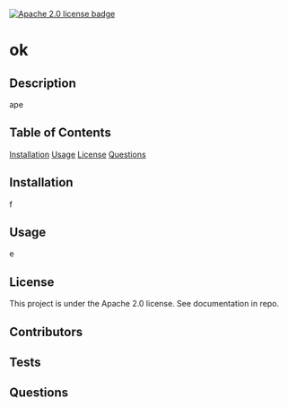 [![Apache 2.0 license badge](https://img.shields.io/badge/License-Apache%202.0-green})](https://shields.io/)
# ok

## Description
ape
  
## Table of Contents
[Installation](#installation)
    [Usage](#usage)
    [License](#license)
    [Questions](#questions)
    
  
## <a id="installaion"></a>Installation
f

## <a id="usage"></a>Usage
e  
## License
This project is under the Apache 2.0 license. See documentation in repo.
## <a id="contributors"></a>Contributors

  
## <a id="tests"></a>Tests

  
## <a id="questions"></a>Questions
